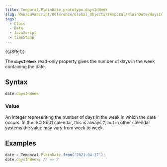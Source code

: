 ```yaml
---
title: Temporal.PlainDate.prototype.daysInWeek
slug: Web/JavaScript/Reference/Global_Objects/Temporal/PlainDate/daysInWeek
tags:
  - Class
  - Date
  - JavaScript
  - timeStamp
---
```

{{JSRef}}

<p class="summary"><span class="seoSummary">The <strong><code>daysInWeek</code></strong> read-only property gives the number of days in the week containing the date.</span></p>

## Syntax

```js
date.daysInWeek
```

### Value

An integer representing the number of days in the week in which the date occurs.
In the ISO 8601 calendar, this is always `7`, but in other calendar systems the
value may vary from week to week.

## Examples

```js
date = Temporal.PlainDate.from('2021-04-27');
date.daysInWeek; // => 7
```
